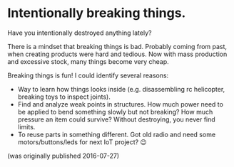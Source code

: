 # Intentionally breaking things. 

Have you intentionally destroyed anything lately?

There is a mindset that breaking things is bad. Probably coming from past, when creating products were hard and tedious.
Now with mass production and excessive stock, many things become very cheap.

Breaking things is fun! I could identify several reasons:
  * Way to learn how things looks inside (e.g. disassembling rc helicopter, breaking toys to inspect joints).
  * Find and analyze weak points in structures. How much power need to be applied to bend something slowly but not breaking? How much pressure an item could survive? Without destroying, you never find limits.
  * To reuse parts in something different. Got old radio and need some motors/buttons/leds for next IoT project? 😉

(was originally published 2016-07-27)